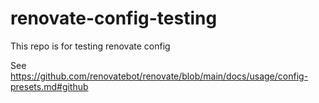 # renovate-config-testing
This repo is for testing renovate config

See https://github.com/renovatebot/renovate/blob/main/docs/usage/config-presets.md#github

